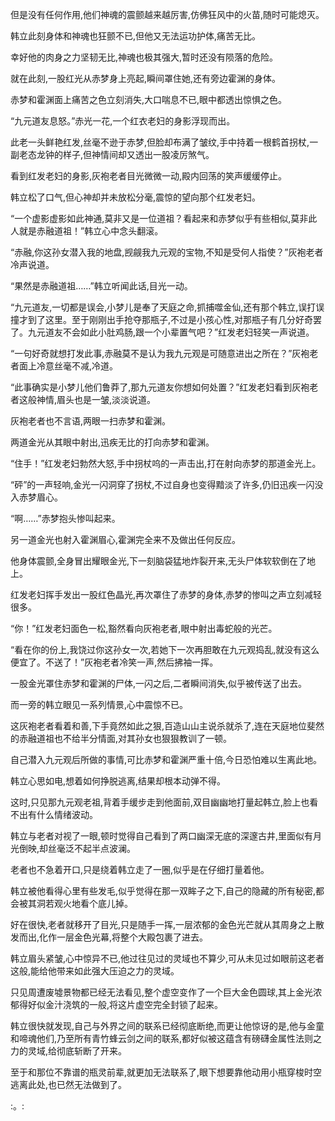 
但是没有任何作用,他们神魂的震颤越来越厉害,仿佛狂风中的火苗,随时可能熄灭。

韩立此刻身体和神魂也狂颤不已,但他又无法运功护体,痛苦无比。

幸好他的肉身之力坚韧无比,神魂也极其强大,暂时还没有陨落的危险。

就在此刻,一股红光从赤梦身上亮起,瞬间罩住她,还有旁边霍渊的身体。

赤梦和霍渊面上痛苦之色立刻消失,大口喘息不已,眼中都透出惊惧之色。

“九元道友息怒。”赤光一花,一个红衣老妇的身影浮现而出。

此老一头鲜艳红发,丝毫不逊于赤梦,但脸却布满了皱纹,手中持着一根鹤首拐杖,一副老态龙钟的样子,但神情间却又透出一股凌厉煞气。

看到红发老妇的身影,灰袍老者目光微微一动,殿内回荡的笑声缓缓停止。

韩立松了口气,但心神却并未放松分毫,震惊的望向那个红发老妇。

“一个虚影虚影如此神通,莫非又是一位道祖？看起来和赤梦似乎有些相似,莫非此人就是赤融道祖！”韩立心中念头翻滚。

“赤融,你这孙女潜入我的地盘,觊觎我九元观的宝物,不知是受何人指使？”灰袍老者冷声说道。

“果然是赤融道祖……”韩立听闻此话,目光一动。

“九元道友,一切都是误会,小梦儿是奉了天庭之命,抓捕噬金仙,还有那个韩立,误打误撞才到了这里。至于刚刚出手抢夺那瓶子,不过是小孩心性,对那瓶子有几分好奇罢了。九元道友不会如此小肚鸡肠,跟一个小辈置气吧？”红发老妇轻笑一声说道。

“一句好奇就想打发此事,赤融莫不是认为我九元观是可随意进出之所在？”灰袍老者面上冷意丝毫不减,冷道。

“此事确实是小梦儿他们鲁莽了,那九元道友你想如何处置？”红发老妇看到灰袍老者这般神情,眉头也是一皱,淡淡说道。

灰袍老者也不言语,两眼一扫赤梦和霍渊。

两道金光从其眼中射出,迅疾无比的打向赤梦和霍渊。

“住手！”红发老妇勃然大怒,手中拐杖呜的一声击出,打在射向赤梦的那道金光上。

“砰”的一声轻响,金光一闪洞穿了拐杖,不过自身也变得黯淡了许多,仍旧迅疾一闪没入赤梦眉心。

“啊……”赤梦抱头惨叫起来。

另一道金光也射入霍渊眉心,霍渊完全来不及做出任何反应。

他身体震颤,全身冒出耀眼金光,下一刻脑袋猛地炸裂开来,无头尸体软软倒在了地上。

红发老妇挥手发出一股红色晶光,再次罩住了赤梦的身体,赤梦的惨叫之声立刻减轻很多。

“你！”红发老妇面色一松,豁然看向灰袍老者,眼中射出毒蛇般的光芒。

“看在你的份上,我饶过你这孙女一次,若她下一次再胆敢在九元观捣乱,就没有这么便宜了。不送了！”灰袍老者冷笑一声,然后拂袖一挥。

一股金光罩住赤梦和霍渊的尸体,一闪之后,二者瞬间消失,似乎被传送了出去。

而一旁的韩立眼见一系列情景,心中震惊不已。

这灰袍老者看着和善,下手竟然如此之狠,百造山山主说杀就杀了,连在天庭地位斐然的赤融道祖也不给半分情面,对其孙女也狠狠教训了一顿。

自己潜入九元观后所做的事情,可比赤梦和霍渊严重十倍,今日恐怕难以生离此地。

韩立心思如电,想着如何挣脱逃离,结果却根本动弹不得。

这时,只见那九元观老祖,背着手缓步走到他面前,双目幽幽地打量起韩立,脸上也看不出有什么情绪波动。

韩立与老者对视了一眼,顿时觉得自己看到了两口幽深无底的深邃古井,里面似有月光倒映,却丝毫泛不起半点波澜。

老者也不急着开口,只是绕着韩立走了一圈,似乎是在仔细打量着他。

韩立被他看得心里有些发毛,似乎觉得在那一双眸子之下,自己的隐藏的所有秘密,都会被其洞若观火地看个底儿掉。

好在很快,老者就移开了目光,只是随手一挥,一层浓郁的金色光芒就从其周身之上散发而出,化作一层金色光幕,将整个大殿包裹了进去。

韩立眉头紧皱,心中惊异不已,他过往见过的灵域也不算少,可从未见过如眼前这老者这般,能给他带来如此强大压迫之力的灵域。

只见周遭废墟景物都已经无法看见,整个虚空变作了一个巨大金色圆球,其上金光浓郁得好似金汁浇筑的一般,将这片虚空完全封锁了起来。

韩立很快就发现,自己与外界之间的联系已经彻底断绝,而更让他惊讶的是,他与金童和啼魂他们,乃至所有青竹蜂云剑之间的联系,都好似被这蕴含有磅礴金属性法则之力的灵域,给彻底斩断了开来。

至于和那位不靠谱的瓶灵前辈,就更加无法联系了,眼下想要靠他动用小瓶穿梭时空逃离此处,也已然无法做到了。

:。:
